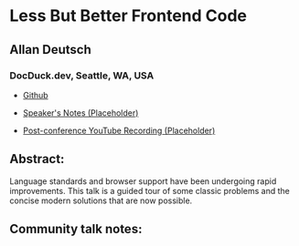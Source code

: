 # Less But Better Frontend Code 

## Allan Deutsch
### DocDuck.dev, Seattle, WA, USA 
- [Github](https://github.com/masstronaut) 

- [Speaker's Notes (Placeholder)]()
- [Post-conference YouTube Recording (Placeholder)]()
## Abstract: 

Language standards and browser support have been undergoing rapid improvements. This talk is a guided tour of some classic problems and the concise modern solutions that are now possible.
## Community talk notes: 
